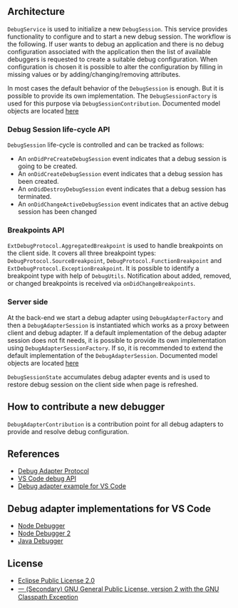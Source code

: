 ## Architecture
`DebugService` is used to initialize a new `DebugSession`. This service provides functionality to configure and to start a new debug session. The workflow is the following. If user wants to debug an application and there is no debug configuration associated with the application then the list of available debuggers is requested to create a suitable debug configuration. When configuration is chosen it is possible to alter the configuration by filling in missing values or by adding/changing/removing attributes.

In most cases the default behavior of the `DebugSession` is enough. But it is possible to provide its own implementation. The `DebugSessionFactory` is used for this purpose via `DebugSessionContribution`. Documented model objects are located [here](https://github.com/eclipse-theia/theia/tree/master/packages/debug/src/browser/debug-model.ts)

### Debug Session life-cycle API
`DebugSession` life-cycle is controlled and can be tracked as follows:
* An `onDidPreCreateDebugSession` event indicates that a debug session is going to be created.
* An `onDidCreateDebugSession` event indicates that a debug session has been created.
* An `onDidDestroyDebugSession` event indicates that a debug session has terminated.
* An `onDidChangeActiveDebugSession` event indicates that an active debug session has been changed

### Breakpoints API
`ExtDebugProtocol.AggregatedBreakpoint` is used to handle breakpoints on the client side. It covers all three breakpoint types: `DebugProtocol.SourceBreakpoint`, `DebugProtocol.FunctionBreakpoint` and `ExtDebugProtocol.ExceptionBreakpoint`. It is possible to identify a breakpoint type with help of `DebugUtils`. Notification about added, removed, or changed breakpoints is received via `onDidChangeBreakpoints`.

### Server side
At the back-end we start a debug adapter using `DebugAdapterFactory` and then a `DebugAdapterSession` is instantiated which works as a proxy between client and debug adapter. If a default implementation of the debug adapter session does not fit needs, it is possible to provide its own implementation using `DebugAdapterSessionFactory`. If so, it is recommended to extend the default implementation of the `DebugAdapterSession`. Documented model objects are located [here](https://github.com/eclipse-theia/theia/tree/master/packages/debug/src/node/debug-model.ts)

`DebugSessionState` accumulates debug adapter events and is used to restore debug session on the client side when page is refreshed.

## How to contribute a new debugger
`DebugAdapterContribution` is a contribution point for all debug adapters to provide and resolve debug configuration.

## References
* [Debug Adapter Protocol](https://github.com/Microsoft/vscode-debugadapter-node/blob/master/protocol/src/debugProtocol.ts)
* [VS Code debug API](https://code.visualstudio.com/docs/extensionAPI/api-debugging)
* [Debug adapter example for VS Code](https://code.visualstudio.com/docs/extensions/example-debuggers)

## Debug adapter implementations for VS Code
* [Node Debugger](https://github.com/microsoft/vscode-node-debug)
* [Node Debugger 2](https://github.com/microsoft/vscode-node-debug2)
* [Java Debugger](https://github.com/Microsoft/vscode-java-debug)

## License
- [Eclipse Public License 2.0](http://www.eclipse.org/legal/epl-2.0/)
- [一 (Secondary) GNU General Public License, version 2 with the GNU Classpath Exception](https://projects.eclipse.org/license/secondary-gpl-2.0-cp)
